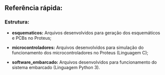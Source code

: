 ## Referência rápida:

### Estrutura:

- **esquematicos:** Arquivos desenvolvidos para geração dos esquemáticos e PCBs no Proteus;

- **microcontroladores:** Arquivos desenvolvidos para simulação do funcionamento dos microcontroladores no Proteus (Linguagem C);

- **software_embarcado:** Arquivos desenvolvidos para funcionamento do sistema embarcado (Linguagem Python 3).
